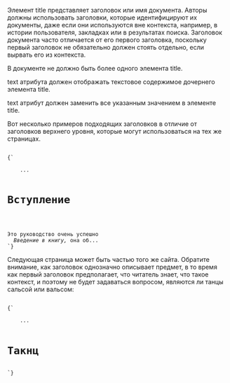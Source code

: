 <p>
     Элемент <LE>title</LE> представляет заголовок или имя документа. Авторы должны использовать заголовки, которые идентифицируют их документы, даже если они используются вне контекста, например, в истории пользователя, закладках или в результатах поиска. Заголовок документа часто отличается от его первого заголовка, поскольку первый заголовок не обязательно должен стоять отдельно, если вырвать его из контекста.
</p>

<p>
	В документе не должно быть более одного элемента <LE>title</LE>.
</p>

<p>
	<LA>text</LA> атрибута должен отображать текстовое содержимое дочернего элемента <LE>title</LE>.
</p>

<p>
	<LA>text</LA> атрибут должен заменить все указанным значением в элементе <LE>title</LE>.
</p>

<ExampleBox>
	
Вот несколько примеров подходящих заголовков в отличие от заголовков верхнего уровня, которые могут использоваться на тех же страницах.

<Code>
{`
  <title>Брачные ритуалы пчел</title>
    ...
  <h1>Вступление</h1>
  <p>Это руководство очень успешно
  <cite>Введение в книгу,</cite> она об...
`}
</Code>

Следующая страница может быть частью того же сайта. Обратите внимание, как заголовок однозначно описывает предмет, в то время как первый заголовок предполагает, что читатель знает, что такое контекст, и поэтому не будет задаваться вопросом, являются ли танцы сальсой или вальсом:

<Code>
{`
  <title>Как проводятся танцы</title>
    ...
  <h1>Такнц</h1>
`}
</Code>

</ExampleBox>











